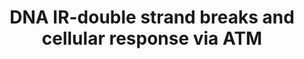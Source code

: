 ---
annotations:
- id: DOID:14566
  parent: disease of cellular proliferation
  type: Disease Ontology
  value: disease of cellular proliferation
- id: PW:0001559
  parent: regulatory pathway
  type: Pathway Ontology
  value: altered programmed cell death pathway
- id: PW:0000667
  parent: regulatory pathway
  type: Pathway Ontology
  value: altered double-strand DNA repair pathway
- id: PW:0000085
  parent: regulatory pathway
  type: Pathway Ontology
  value: pathway pertinent to DNA replication and repair, cell cycle, maintenance
    of genomic integrity, RNA and protein biosynthesis
authors:
- Amanzo
- Khanspers
- Egonw
- Eweitz
- Marvin M2
description: 'Wide-ranging correlations are found between the initial physical features
  of radiation exposure and the possibility of biological consequences. These persist
  even with the chain of physical, chemical and biological processes that eliminate
  the majority of the early damage.  Ionizing radiations (IRs) generate hundreds of
  different simple chemical products in DNA as well multitudes of clustered combinations.
  The simple products, including single-strand breaks (SSBs), tend to correlate poorly
  with biological effectiveness. However, when IR produce double-strand breaks (DSBs)
  in DNA it comes a large rise in relative biological response to cellular damage.
  In general terms, IRs produce a wide variety of DNA lesions and DSBs are considered
  to be the major actor responsible for cell death. If unrepaired or improperly repaired,
  DSBs contribute to chromosomal aberrations, which may lead to human disorders including
  cancer. The accurate preservation of chromosome continuity in human cells during
  either DNA replication or repair is critical for preventing the conversion of normal
  cells to an oncogenic status.  The production of DSBs can be quantified by biochemical
  techniques, e.g., pulsed field gel electrophoresis (PFGE) and cell imaging, either
  globally or damage specific, through immunostaining of marker proteins or recruitment
  of fluorescent proteins to the DNA breaks.  In vertebrate cells, the elimination
  of DSBs with minimal nucleotide sequence change involves the spatiotemporal orchestration
  of an apparently endless number of proteins ranging, according to their action,
  from the nucleotide level to nucleosome organization and chromosome architecture.
  DSBs trigger a multitude of post-translational modifications that alter both, catalytic
  activities and the specificity of protein interactions including: phosphorylation,
  methylation, ubiquitylation, acetylation, and SUMOylation, followed by the turnaround
  of these changes as repair has been completed.  In mammalian cells, the formation
  of DSBs initiates a massive global cellular response, either checkpoint signaling
  and repair or cell death (apoptosis). A major role is that of the MRN (MRE11/RAD50/NBS1)
  complex binding to DSBs and facilitating the activation of ATM (Ataxia Telangiectasia
  Mutated) protein, a key PI3K (Phosphatidylinositol 3-kinase) related kinase in the
  DNA damage response (DDR). At the break site, ATM autophosphorylates, allowing its
  activation and the following phosphorylation of several substrates in the surrounding
  chromatin. The following pathway diagrams the early events of the cellular response
  after DSBs by IR through the activation of ATM in human cells.'
last-edited: 2021-05-27
organisms:
- Homo sapiens
redirect_from:
- /index.php/Pathway:WP3959
- /instance/WP3959
- /instance/WP3959_rr118468
revision: r118468
schema-jsonld:
- '@context': https://schema.org/
  '@id': https://wikipathways.github.io/pathways/WP3959.html
  '@type': Dataset
  creator:
    '@type': Organization
    name: WikiPathways
  description: 'Wide-ranging correlations are found between the initial physical features
    of radiation exposure and the possibility of biological consequences. These persist
    even with the chain of physical, chemical and biological processes that eliminate
    the majority of the early damage.  Ionizing radiations (IRs) generate hundreds
    of different simple chemical products in DNA as well multitudes of clustered combinations.
    The simple products, including single-strand breaks (SSBs), tend to correlate
    poorly with biological effectiveness. However, when IR produce double-strand breaks
    (DSBs) in DNA it comes a large rise in relative biological response to cellular
    damage. In general terms, IRs produce a wide variety of DNA lesions and DSBs are
    considered to be the major actor responsible for cell death. If unrepaired or
    improperly repaired, DSBs contribute to chromosomal aberrations, which may lead
    to human disorders including cancer. The accurate preservation of chromosome continuity
    in human cells during either DNA replication or repair is critical for preventing
    the conversion of normal cells to an oncogenic status.  The production of DSBs
    can be quantified by biochemical techniques, e.g., pulsed field gel electrophoresis
    (PFGE) and cell imaging, either globally or damage specific, through immunostaining
    of marker proteins or recruitment of fluorescent proteins to the DNA breaks.  In
    vertebrate cells, the elimination of DSBs with minimal nucleotide sequence change
    involves the spatiotemporal orchestration of an apparently endless number of proteins
    ranging, according to their action, from the nucleotide level to nucleosome organization
    and chromosome architecture. DSBs trigger a multitude of post-translational modifications
    that alter both, catalytic activities and the specificity of protein interactions
    including: phosphorylation, methylation, ubiquitylation, acetylation, and SUMOylation,
    followed by the turnaround of these changes as repair has been completed.  In
    mammalian cells, the formation of DSBs initiates a massive global cellular response,
    either checkpoint signaling and repair or cell death (apoptosis). A major role
    is that of the MRN (MRE11/RAD50/NBS1) complex binding to DSBs and facilitating
    the activation of ATM (Ataxia Telangiectasia Mutated) protein, a key PI3K (Phosphatidylinositol
    3-kinase) related kinase in the DNA damage response (DDR). At the break site,
    ATM autophosphorylates, allowing its activation and the following phosphorylation
    of several substrates in the surrounding chromatin. The following pathway diagrams
    the early events of the cellular response after DSBs by IR through the activation
    of ATM in human cells.'
  keywords:
  - ABL1
  - ACTL6A
  - APAF1
  - ARF(CDKN2A)
  - ATF2
  - ATM
  - ATR
  - BAK1
  - BAX
  - BID
  - BLM
  - BRCA1
  - BRCA2
  - CASP3
  - CASP9
  - CDC25C
  - CDK5
  - CHK1
  - CHK2
  - DCLRE1C
  - DNA Polymerasedelta tetramer
  - DNA-PK
  - E2F1
  - EXO1
  - FANCD1
  - FANCD2
  - GammaH2AX
  - H2AX
  - HSF1
  - KAT5
  - LATS1
  - MCPH1
  - MDC1
  - MDM2
  - MRE11A
  - NBN
  - OBFC2B
  - PARP1
  - PCNA
  - RAD17
  - RAD50
  - RAD51
  - RAD52
  - RAD9A
  - RASSF1
  - RIF1
  - RNF8
  - SMC1A
  - SMC3
  - STK3
  - TERF2
  - TP53
  - TP53BP1
  - TRAF6
  - TRIM28
  - UPF1
  - YAP1
  - p73
  license: CC0
  name: DNA IR-double strand breaks and cellular response via ATM
seo: CreativeWork
title: DNA IR-double strand breaks and cellular response via ATM
wpid: WP3959
---
